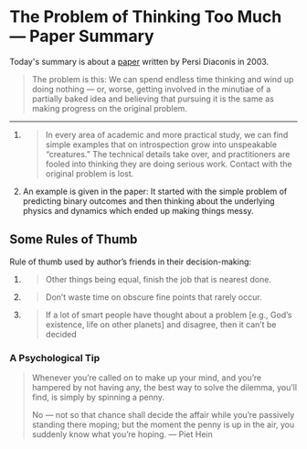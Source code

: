 # The Problem of Thinking Too Much — Paper Summary


Today's summary is about a  [paper](https://statweb.stanford.edu/~cgates/PERSI/papers/thinking.pdf)  written by Persi Diaconis in 2003.

> The problem is this: We can spend endless time thinking and wind up doing nothing — or, worse, getting involved in the minutiae of a partially baked idea and believing that pursuing it is the same as making progress on the original problem.  

-----

1. > In every area of academic and more practical study, we can find simple examples that on introspection grow into unspeakable “creatures.” The technical details take over, and practitioners are fooled into thinking they are doing serious work. Contact with the original problem is lost.
2. An example is given in the paper: It started with the simple problem of predicting binary outcomes and then thinking about the underlying physics and dynamics which ended up making things messy.

## Some Rules of Thumb
Rule of thumb used by author’s friends in their decision-making:
1. > Other things being equal, finish the job that is nearest done.
2. > Don’t waste time on obscure fine points that rarely occur.
3. > If a lot of smart people have thought about a problem [e.g., God’s existence, life on other planets] and disagree, then it can’t be decided

### A Psychological Tip
> Whenever you’re called on to make up your mind, and you’re hampered by not having any, the best way to solve the dilemma, you’ll find, is simply by spinning a penny.  
>   
> No — not so that chance shall decide the affair while you’re passively standing there moping; but the moment the penny is up in the air, you suddenly know what you’re hoping. — Piet Hein